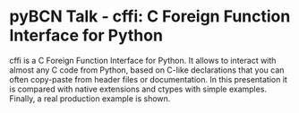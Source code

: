 # pyBCN Talk - cffi: C Foreign Function Interface for Python

cffi is a C Foreign Function Interface for Python. It allows to interact with
almost any C code from Python, based on C-like declarations that you can often
copy-paste from header files or documentation. In this presentation it is
compared with native extensions and ctypes with simple examples. Finally, a real
production example is shown.
